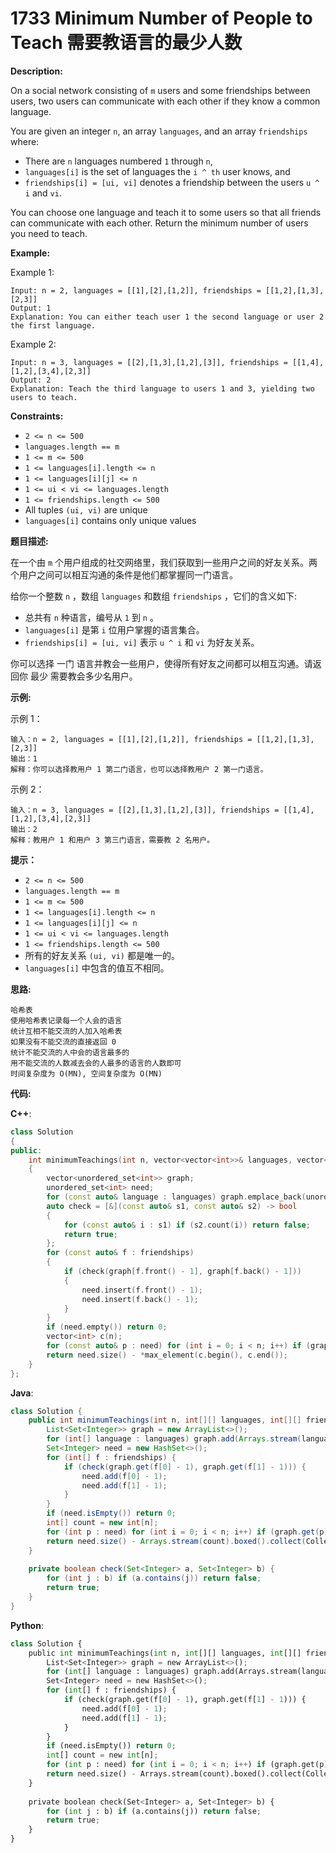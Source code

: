 # 1733 Minimum Number of People to Teach 需要教语言的最少人数

__Description:__

On a social network consisting of `m` users and some friendships between users, two users can communicate with each other if they know a common language.

You are given an integer `n`, an array `languages`, and an array `friendships` where:

- There are `n` languages numbered `1` through `n`,
- `languages[i]` is the set of languages the `i ^ ​​​​​​th`​​​​ user knows, and
- `friendships[i] = [u​​​​​​i​​​, v​​​​​​i]` denotes a friendship between the users `u ^ ​​​​​​​​​​​i`​​​​​ and `vi`.

You can choose one language and teach it to some users so that all friends can communicate with each other. Return the minimum number of users you need to teach.

__Example:__

Example 1:

```text
Input: n = 2, languages = [[1],[2],[1,2]], friendships = [[1,2],[1,3],[2,3]]
Output: 1
Explanation: You can either teach user 1 the second language or user 2 the first language.
```

Example 2:

```text
Input: n = 3, languages = [[2],[1,3],[1,2],[3]], friendships = [[1,4],[1,2],[3,4],[2,3]]
Output: 2
Explanation: Teach the third language to users 1 and 3, yielding two users to teach.
```

__Constraints:__

- `2 <= n <= 500`
- `languages.length == m`
- `1 <= m <= 500`
- `1 <= languages[i].length <= n`
- `1 <= languages[i][j] <= n`
- `1 <= u​​​​​​i < v​​​​​​i <= languages.length`
- `1 <= friendships.length <= 500`
- All tuples `(u​​​​​i, v​​​​​​i)` are unique
- `languages[i]` contains only unique values

__题目描述:__

在一个由 `m` 个用户组成的社交网络里，我们获取到一些用户之间的好友关系。两个用户之间可以相互沟通的条件是他们都掌握同一门语言。

给你一个整数 `n` ，数组 `languages` 和数组 `friendships` ，它们的含义如下:

- 总共有 `n` 种语言，编号从 `1` 到 `n` 。
- `languages[i]` 是第 `i` 位用户掌握的语言集合。
- `friendships[i] = [u​​​​​​i​​​, v​​​​​​i]` 表示 `u ^ ​​​​​​​​​​​i`​​​​​ 和 `vi` 为好友关系。

你可以选择 一门 语言并教会一些用户，使得所有好友之间都可以相互沟通。请返回你 最少 需要教会多少名用户。

__示例:__

示例 1：

```text
输入：n = 2, languages = [[1],[2],[1,2]], friendships = [[1,2],[1,3],[2,3]]
输出：1
解释：你可以选择教用户 1 第二门语言，也可以选择教用户 2 第一门语言。
```

示例 2：

```text
输入：n = 3, languages = [[2],[1,3],[1,2],[3]], friendships = [[1,4],[1,2],[3,4],[2,3]]
输出：2
解释：教用户 1 和用户 3 第三门语言，需要教 2 名用户。
```

__提示：__

- `2 <= n <= 500`
- `languages.length == m`
- `1 <= m <= 500`
- `1 <= languages[i].length <= n`
- `1 <= languages[i][j] <= n`
- `1 <= u​​​​​​i < v​​​​​​i <= languages.length`
- `1 <= friendships.length <= 500`
- 所有的好友关系 `(u​​​​​i, v​​​​​​i)` 都是唯一的。
- `languages[i]` 中包含的值互不相同。

__思路:__

```text
哈希表
使用哈希表记录每一个人会的语言
统计互相不能交流的人加入哈希表
如果没有不能交流的直接返回 0
统计不能交流的人中会的语言最多的
用不能交流的人数减去会的人最多的语言的人数即可
时间复杂度为 O(MN), 空间复杂度为 O(MN)
```

__代码:__

__C++__:

```C++
class Solution 
{
public:
    int minimumTeachings(int n, vector<vector<int>>& languages, vector<vector<int>>& friendships) 
    {
        vector<unordered_set<int>> graph;
        unordered_set<int> need;
        for (const auto& language : languages) graph.emplace_back(unordered_set<int>(language.begin(), language.end()));
        auto check = [&](const auto& s1, const auto& s2) -> bool
        {
            for (const auto& i : s1) if (s2.count(i)) return false;
            return true;
        };
        for (const auto& f : friendships) 
        {
            if (check(graph[f.front() - 1], graph[f.back() - 1])) 
            {
                need.insert(f.front() - 1);
                need.insert(f.back() - 1);
            }
        }
        if (need.empty()) return 0;
        vector<int> c(n);
        for (const auto& p : need) for (int i = 0; i < n; i++) if (graph[p].count(i + 1)) ++c[i];
        return need.size() - *max_element(c.begin(), c.end());
    }
};
```

__Java__:

```Java
class Solution {
    public int minimumTeachings(int n, int[][] languages, int[][] friendships) {
        List<Set<Integer>> graph = new ArrayList<>();
        for (int[] language : languages) graph.add(Arrays.stream(language).boxed().collect(Collectors.toSet()));
        Set<Integer> need = new HashSet<>();
        for (int[] f : friendships) {
            if (check(graph.get(f[0] - 1), graph.get(f[1] - 1))) {
                need.add(f[0] - 1);
                need.add(f[1] - 1);
            }
        }
        if (need.isEmpty()) return 0;
        int[] count = new int[n];
        for (int p : need) for (int i = 0; i < n; i++) if (graph.get(p).contains(i + 1)) ++count[i];
        return need.size() - Arrays.stream(count).boxed().collect(Collectors.toList()).stream().max(Integer::compareTo).get();
    }
    
    private boolean check(Set<Integer> a, Set<Integer> b) {
        for (int j : b) if (a.contains(j)) return false;
        return true;
    }
}
```

__Python__:

```Python
class Solution {
    public int minimumTeachings(int n, int[][] languages, int[][] friendships) {
        List<Set<Integer>> graph = new ArrayList<>();
        for (int[] language : languages) graph.add(Arrays.stream(language).boxed().collect(Collectors.toSet()));
        Set<Integer> need = new HashSet<>();
        for (int[] f : friendships) {
            if (check(graph.get(f[0] - 1), graph.get(f[1] - 1))) {
                need.add(f[0] - 1);
                need.add(f[1] - 1);
            }
        }
        if (need.isEmpty()) return 0;
        int[] count = new int[n];
        for (int p : need) for (int i = 0; i < n; i++) if (graph.get(p).contains(i + 1)) ++count[i];
        return need.size() - Arrays.stream(count).boxed().collect(Collectors.toList()).stream().max(Integer::compareTo).get();
    }
    
    private boolean check(Set<Integer> a, Set<Integer> b) {
        for (int j : b) if (a.contains(j)) return false;
        return true;
    }
}
```

